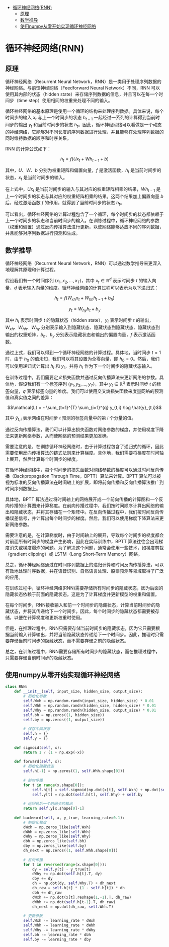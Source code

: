 - [循环神经网络(RNN)](#循环神经网络rnn)
  - [原理](#原理)
  - [数学推导](#数学推导)
  - [使用numpy从零开始实现循环神经网络](#使用numpy从零开始实现循环神经网络)


# 循环神经网络(RNN)

## 原理
循环神经网络（Recurrent Neural Network，RNN）是一类用于处理序列数据的神经网络。与前馈神经网络（Feedforward Neural Network）不同，RNN 可以使用其内部的状态（hidden state）来存储序列数据的信息，并且可以在每一个时间步（time step）使用相同的权重来处理不同的输入。

循环神经网络的基本原理是使用一个循环的结构来处理序列数据。具体来说，每个时间步的输入 $x_t$ 与上一个时间步的状态 $h_{t-1}$ 一起经过一系列的计算得到当前时间步的输出 $y_t$ 和当前时间步的状态 $h_t$。因此，循环神经网络可以看做是一个动态的神经网络，它能够对不同长度的序列数据进行处理，并且能够在处理序列数据的同时维持数据的顺序和时序关系。

RNN 的计算公式如下：

$$h_t = f(Ux_t + Wh_{t-1} + b)$$

其中，$U$、$W$、$b$ 分别为权重矩阵和偏置向量，$f$ 是激活函数，$h_t$ 是当前时间步的状态，$x_t$ 是当前时间步的输入。

在上式中，$Ux_t$ 是当前时间步的输入与其对应的权重矩阵相乘的结果，$Wh_{t-1}$ 是上一个时间步的状态与其对应的权重矩阵相乘的结果。这两个结果加上偏置向量 $b$ 后，经过激活函数 $f$ 的作用，就得到了当前时间步的状态 $h_t$。

可以看出，循环神经网络的计算过程包含了一个循环，每个时间步的状态都依赖于上一个时间步的状态和当前时间步的输入。在训练过程中，循环神经网络的参数（权重和偏置）通过反向传播算法进行更新，以使网络能够适应不同的序列数据，并且能够对序列数据进行预测和生成。

## 数学推导

循环神经网络（Recurrent Neural Network，RNN）可以通过数学推导来更深入地理解其原理和计算过程。

假设我们有一个时间序列 $(x_1, x_2, ..., x_T)$，其中 $x_t \in \mathbb{R}^{d}$ 表示时间步 $t$ 的输入向量，$d$ 表示输入向量的维度。循环神经网络的计算过程可以表示为以下递归式：

$$h_t = f(W_{xh} x_t + W_{hh} h_{t-1} + b_h)$$

$$y_t = W_{hy} h_t + b_y$$

其中 $h_t$ 表示时间步 $t$ 的隐藏状态（hidden state），$y_t$ 表示时间步 $t$ 的输出，$W_{xh}$、$W_{hh}$、$W_{hy}$ 分别表示输入到隐藏状态、隐藏状态到隐藏状态、隐藏状态到输出的权重矩阵，$b_h$、$b_y$ 分别表示隐藏状态和输出的偏置向量，$f$ 表示激活函数。

通过上式，我们可以得到一个循环神经网络的计算过程。具体地，当时间步 $t=1$ 时，由于 $h_0$ 的值未知，我们可以将其设置为全零向量，即 $h_0 = 0$。然后，我们可以使用递归式计算出 $h_t$ 和 $y_t$，并将 $h_t$ 作为下一个时间步的隐藏状态输入。

在训练过程中，我们需要定义损失函数并通过反向传播算法来更新网络的参数。具体地，假设我们有一个标签序列 $(y_1, y_2, ..., y_T)$，其中 $y_t \in \mathbb{R}^{q}$ 表示时间步 $t$ 的标签向量，$q$ 表示标签向量的维度。我们可以使用交叉熵损失函数来度量网络的预测值和真实值之间的差异：

$$\mathcal{L} = - \sum_{t=1}^{T} \sum_{i=1}^{q} y_{t,i} \log \hat{y}_{t,i}$$

其中 $\hat{y}_{t,i}$ 表示网络在时间步 $t$ 预测的标签向量中的第 $i$ 个分量的值。

通过反向传播算法，我们可以计算出损失函数对网络参数的梯度，并使用梯度下降法来更新网络参数，从而使网络的预测结果更加准确。

需要注意的是，在训练循环神经网络时，由于计算过程包含了递归式的循环，因此需要使用反向传播算法的链式法则来计算梯度。具体地，我们需要将梯度在时间轴上展开，然后计算每个时间步的梯度。

在循环神经网络中，每个时间步的损失函数对网络参数的梯度可以通过时间反向传播（Backpropagation Through Time，BPTT）算法来计算。BPTT 算法可以被视为标准的反向传播算法在时间轴上的扩展，即将前向传播和反向传播算法推广到时间序列数据上。

具体地，BPTT 算法通过将时间轴上的网络展开成一个前向传播的计算图和一个反向传播的计算图来计算梯度。在前向传播过程中，我们按时间顺序计算出网络的输出和隐藏状态，并将其存储在一个矩阵中。在反向传播过程中，我们按时间反向传播误差信号，并计算出每个时间步的梯度。然后，我们可以使用梯度下降算法来更新网络参数。

需要注意的是，在计算梯度时，由于时间轴上的展开，导致每个时间步的梯度都会对前面所有时间步的梯度产生影响，因此在实际训练中，BPTT 算法往往会出现梯度消失或梯度爆炸的问题。为了解决这个问题，通常会使用一些技术，如梯度剪裁（gradient clipping）或 LSTM（Long Short-Term Memory）网络。

总之，循环神经网络通过在时间序列数据上的递归计算和时间反向传播算法，可以有效地处理时序数据，并在语音识别、自然语言处理、股票预测等领域取得了广泛的应用。

在训练过程中，循环神经网络(RNN)需要存储所有时间步的隐藏状态，因为后面的隐藏状态依赖于前面的隐藏状态。这是为了计算梯度并更新模型的权重和偏置。

在每个时间步，RNN接收输入和前一个时间步的隐藏状态，计算当前时间步的隐藏状态，并将其传递给下一个时间步。因此，每个时间步的隐藏状态都需要被存储，以便在计算梯度和更新权重时使用。

但是，在推理过程中，RNN只需要存储当前时间步的隐藏状态，因为它只需要根据当前输入计算输出，并将当前隐藏状态传递给下一个时间步。因此，推理时只需要存储当前时间步的隐藏状态，而不需要存储之前的隐藏状态。

总之，在训练过程中，RNN需要存储所有时间步的隐藏状态，而在推理过程中，只需要存储当前时间步的隐藏状态。

## 使用numpy从零开始实现循环神经网络
```python
class RNN:
    def __init__(self, input_size, hidden_size, output_size):
        # 初始化参数
        self.Wxh = np.random.randn(input_size, hidden_size) * 0.01
        self.Whh = np.random.randn(hidden_size, hidden_size) * 0.01
        self.Why = np.random.randn(hidden_size, output_size) * 0.01
        self.bh = np.zeros((1, hidden_size))
        self.by = np.zeros((1, output_size))
        
        # 保存中间状态
        self.h = {}
        self.y = {}
        
    def sigmoid(self, x):
        return 1 / (1 + np.exp(-x))
        
    def forward(self, x):
        # 初始化隐藏状态
        self.h[-1] = np.zeros((1, self.Whh.shape[0]))
        
        # 前向传播
        for t in range(x.shape[0]):
            self.h[t] = self.sigmoid(np.dot(x[t], self.Wxh) + np.dot(self.h[t-1], self.Whh) + self.bh)
            self.y[t] = np.dot(self.h[t], self.Why) + self.by
        
        # 返回最后一个时间步的输出
        return self.y[x.shape[0]-1]
    
    def backward(self, x, y_true, learning_rate=0.1):
        # 初始化梯度
        dWxh = np.zeros_like(self.Wxh)
        dWhh = np.zeros_like(self.Whh)
        dWhy = np.zeros_like(self.Why)
        dbh = np.zeros_like(self.bh)
        dby = np.zeros_like(self.by)
        dh_next = np.zeros((1, self.Whh.shape[0]))
        
        # 反向传播
        for t in reversed(range(x.shape[0])):
            dy = self.y[t] - y_true[t]
            dWhy += np.dot(self.h[t].T, dy)
            dby += dy
            dh = np.dot(dy, self.Why.T) + dh_next
            dh_raw = self.h[t] * (1 - self.h[t]) * dh
            dbh += dh_raw
            dWxh += np.dot(x[t].reshape(1,-1).T, dh_raw)
            dWhh += np.dot(self.h[t-1].T, dh_raw)
            dh_next = np.dot(dh_raw, self.Whh.T)
        
        # 更新参数
        self.Wxh -= learning_rate * dWxh
        self.Whh -= learning_rate * dWhh
        self.Why -= learning_rate * dWhy
        self.bh -= learning_rate * dbh
        self.by -= learning_rate * dby

```
